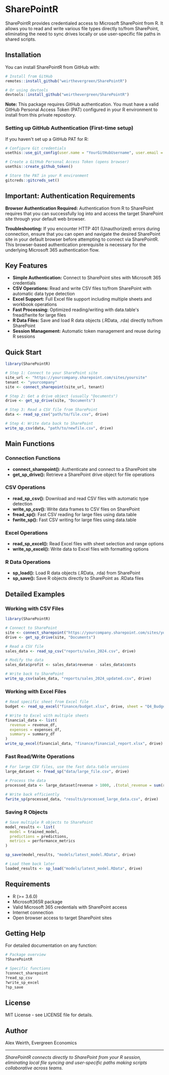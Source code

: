 # SharePointR

SharePointR provides credentialed access to Microsoft SharePoint from R. It allows you to read and write various file types directly to/from SharePoint, eliminating the need to sync drives locally or use user-specific file paths in shared scripts.

## Installation

You can install SharePointR from GitHub with:

``` r
# Install from GitHub
remotes::install_github("weirthevergreen/SharePointR")

# Or using devtools
devtools::install_github("weirthevergreen/SharePointR")
```

**Note:** This package requires GitHub authentication. You must have a valid GitHub Personal Access Token (PAT) configured in your R environment to install from this private repository.

### Setting up GitHub Authentication (First-time setup)

If you haven't set up a GitHub PAT for R:

```r
# Configure Git credentials
usethis::use_git_config(user.name = "YourGitHubUsername", user.email = "your.email@example.com")

# Create a GitHub Personal Access Token (opens browser)
usethis::create_github_token()

# Store the PAT in your R environment
gitcreds::gitcreds_set()
```

## Important: Authentication Requirements

**Browser Authentication Required:** Authentication from R to SharePoint requires that you can successfully log into and access the target SharePoint site through your default web browser.

**Troubleshooting:** If you encounter HTTP 401 (Unauthorized) errors during connection, ensure that you can open and navigate the desired SharePoint site in your default browser before attempting to connect via SharePointR. This browser-based authentication prerequisite is necessary for the underlying Microsoft 365 authentication flow.

## Key Features

-   **Simple Authentication:** Connect to SharePoint sites with Microsoft 365 credentials
-   **CSV Operations:** Read and write CSV files to/from SharePoint with automatic data type detection
-   **Excel Support:** Full Excel file support including multiple sheets and workbook operations
-   **Fast Processing:** Optimized reading/writing with data.table's fread/fwrite for large files
-   **R Data Files:** Save and load R data objects (.RData, .rda) directly to/from SharePoint
-   **Session Management:** Automatic token management and reuse during R sessions

## Quick Start

``` r
library(SharePointR)

# Step 1: Connect to your SharePoint site
site_url <- "https://yourcompany.sharepoint.com/sites/yoursite"
tenant <- "yourcompany"
site <- connect_sharepoint(site_url, tenant)

# Step 2: Get a drive object (usually "Documents")
drive <- get_sp_drive(site, "Documents")

# Step 3: Read a CSV file from SharePoint
data <- read_sp_csv("path/to/file.csv", drive)

# Step 4: Write data back to SharePoint
write_sp_csv(data, "path/to/newfile.csv", drive)
```

## Main Functions

### Connection Functions

-   **connect_sharepoint():** Authenticate and connect to a SharePoint site
-   **get_sp_drive():** Retrieve a SharePoint drive object for file operations

### CSV Operations

-   **read_sp_csv():** Download and read CSV files with automatic type detection
-   **write_sp_csv():** Write data frames to CSV files on SharePoint
-   **fread_sp():** Fast CSV reading for large files using data.table
-   **fwrite_sp():** Fast CSV writing for large files using data.table

### Excel Operations

-   **read_sp_excel():** Read Excel files with sheet selection and range options
-   **write_sp_excel():** Write data to Excel files with formatting options

### R Data Operations

-   **sp_load():** Load R data objects (.RData, .rda) from SharePoint
-   **sp_save():** Save R objects directly to SharePoint as .RData files

## Detailed Examples

### Working with CSV Files

``` r
library(SharePointR)

# Connect to SharePoint
site <- connect_sharepoint("https://yourcompany.sharepoint.com/sites/yoursite")
drive <- get_sp_drive(site, "Documents")

# Read a CSV file
sales_data <- read_sp_csv("reports/sales_2024.csv", drive)

# Modify the data
sales_data$profit <- sales_data$revenue - sales_data$costs

# Write back to SharePoint
write_sp_csv(sales_data, "reports/sales_2024_updated.csv", drive)
```

### Working with Excel Files

``` r
# Read specific sheet from Excel file
budget <- read_sp_excel("finance/budget.xlsx", drive, sheet = "Q4_Budget")

# Write to Excel with multiple sheets
financial_data <- list(
  revenue = revenue_df,
  expenses = expenses_df,
  summary = summary_df
)
write_sp_excel(financial_data, "finance/financial_report.xlsx", drive)
```

### Fast Read/Write Operations

``` r
# For large CSV files, use the fast data.table versions
large_dataset <- fread_sp("data/large_file.csv", drive)

# Process the data
processed_data <- large_dataset[revenue > 1000, .(total_revenue = sum(revenue)), by = region]

# Write back efficiently
fwrite_sp(processed_data, "results/processed_large_data.csv", drive)
```

### Saving R Objects

``` r
# Save multiple R objects to SharePoint
model_results <- list(
  model = trained_model,
  predictions = predictions,
  metrics = performance_metrics
)

sp_save(model_results, "models/latest_model.RData", drive)

# Load them back later
loaded_results <- sp_load("models/latest_model.RData", drive)
```

## Requirements

-   R (\>= 3.6.0)
-   Microsoft365R package
-   Valid Microsoft 365 credentials with SharePoint access
-   Internet connection
-   Open browser access to target SharePoint sites

## Getting Help

For detailed documentation on any function:

``` r
# Package overview
?SharePointR

# Specific functions
?connect_sharepoint
?read_sp_csv
?write_sp_excel
?sp_save
```

## License

MIT License - see LICENSE file for details.

## Author

Alex Weirth, Evergreen Economics

------------------------------------------------------------------------

*SharePointR connects directly to SharePoint from your R session, eliminating local file syncing and user-specific paths making scripts collaborative across teams.*
